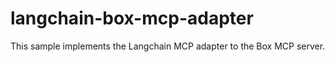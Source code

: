 # langchain-box-mcp-adapter
This sample implements the Langchain MCP adapter to the Box MCP server.
